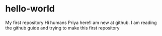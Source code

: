# hello-world
My first repository
Hi humans
Priya here!I am new at github. I am reading the github guide and trying to make this first repository
